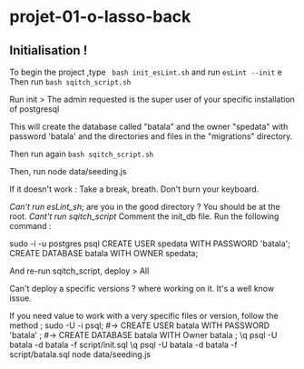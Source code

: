 # projet-01-o-lasso-back

## Initialisation !


To begin the project ,type   ``` bash init_esLint.sh```
 and run ``` esLint --init ```
e
Then run  ```bash sqitch_script.sh```

Run init > The admin requested is the super user of your specific installation of postgresql

This will create the database called "batala" and the owner "spedata" with password 'batala' and the directories and files in the "migrations" directory.

Then run again ```bash sqitch_script.sh```



Then, run node data/seeding.js

If it doesn't work :
Take a break, breath. Don't burn your keyboard.

*Can't run esLint_sh*; are you in the good directory ? You should be at the root.
*Cant't run sqitch_script*
Comment the init_db file. Run the following command :

sudo -i -u postgres psql
CREATE USER spedata WITH PASSWORD 'batala';
CREATE DATABASE batala WITH OWNER spedata;

And re-run sqitch_script, deploy > All 



Can't deploy a specific versions ? where working on it. It's a well know issue.

 If you need value to work with a very specific files or version, follow the method ;
sudo -U -i psql;
#-> CREATE USER batala WITH PASSWORD 'batala' ;
#-> CREATE DATABASE batala WITH Owner batala ;
\q
psql -U batala -d batala -f script/init.sql
\q
psql -U batala -d batala -f script/batala.sql
node data/seeding.js
